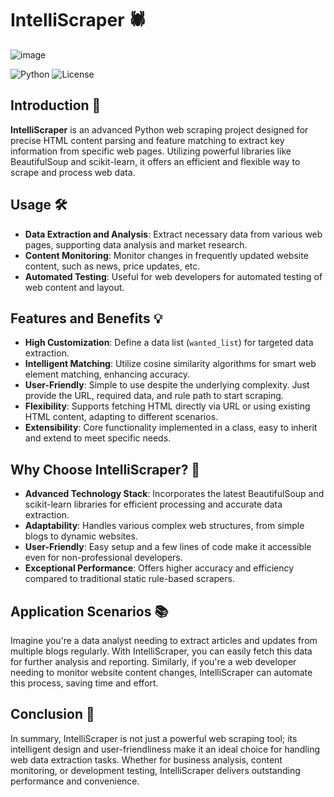 # IntelliScraper 🕷️

![image](https://github.com/herche-jane/IntelliScraper/blob/main/logo%20(2).png)


![Python](https://img.shields.io/badge/python-v3.7+-blue.svg)
![License](https://img.shields.io/badge/License-MIT-blue.svg)

## Introduction 🌟
**IntelliScraper** is an advanced Python web scraping project designed for precise HTML content parsing and feature matching to extract key information from specific web pages. Utilizing powerful libraries like BeautifulSoup and scikit-learn, it offers an efficient and flexible way to scrape and process web data.

## Usage 🛠️
- **Data Extraction and Analysis**: Extract necessary data from various web pages, supporting data analysis and market research.
- **Content Monitoring**: Monitor changes in frequently updated website content, such as news, price updates, etc.
- **Automated Testing**: Useful for web developers for automated testing of web content and layout.

## Features and Benefits 💡
- **High Customization**: Define a data list (`wanted_list`) for targeted data extraction.
- **Intelligent Matching**: Utilize cosine similarity algorithms for smart web element matching, enhancing accuracy.
- **User-Friendly**: Simple to use despite the underlying complexity. Just provide the URL, required data, and rule path to start scraping.
- **Flexibility**: Supports fetching HTML directly via URL or using existing HTML content, adapting to different scenarios.
- **Extensibility**: Core functionality implemented in a class, easy to inherit and extend to meet specific needs.

## Why Choose IntelliScraper? 🚀
- **Advanced Technology Stack**: Incorporates the latest BeautifulSoup and scikit-learn libraries for efficient processing and accurate data extraction.
- **Adaptability**: Handles various complex web structures, from simple blogs to dynamic websites.
- **User-Friendly**: Easy setup and a few lines of code make it accessible even for non-professional developers.
- **Exceptional Performance**: Offers higher accuracy and efficiency compared to traditional static rule-based scrapers.

## Application Scenarios 📚
Imagine you're a data analyst needing to extract articles and updates from multiple blogs regularly. With IntelliScraper, you can easily fetch this data for further analysis and reporting. Similarly, if you're a web developer needing to monitor website content changes, IntelliScraper can automate this process, saving time and effort.

## Conclusion 🎉
In summary, IntelliScraper is not just a powerful web scraping tool; its intelligent design and user-friendliness make it an ideal choice for handling web data extraction tasks. Whether for business analysis, content monitoring, or development testing, IntelliScraper delivers outstanding performance and convenience.
